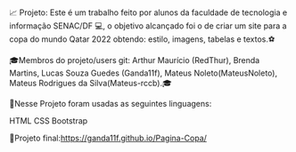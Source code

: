 📈 Projeto: Este é um trabalho feito por alunos da faculdade de tecnologia e informação SENAC/DF 💻,
o objetivo alcançado foi o de criar um site para a copa do mundo Qatar 2022 obtendo: estilo, imagens, tabelas e textos.⚽

🎓Membros do projeto/users git: Arthur Maurício (RedThur), Brenda Martins, Lucas Souza Guedes (Ganda11f),
Mateus Noleto(MateusNoleto), Mateus  Rodrigues da Silva(Mateus-rccb).🎓

🔎Nesse Projeto foram usadas as seguintes linguagens:

HTML CSS Bootstrap

📃Projeto final:https://ganda11f.github.io/Pagina-Copa/
